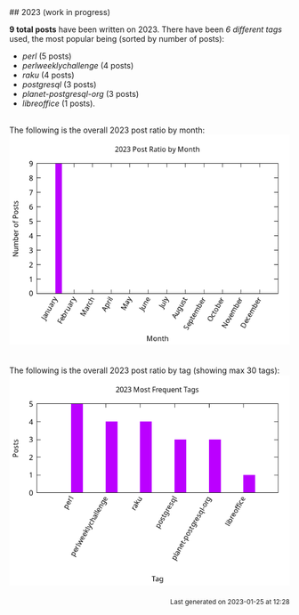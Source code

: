 <a name="2023" />
## 2023 (work in progress)

**9 total posts** have been written on 2023.
There have been *6 different tags* used, the most
popular being (sorted by number of posts):
 
- *perl* (5 posts)  
- *perlweeklychallenge* (4 posts)  
- *raku* (4 posts)  
- *postgresql* (3 posts)  
- *planet-postgresql-org* (3 posts)  
- *libreoffice* (1 posts).<br/>
<br/>
The following is the overall 2023 post ratio by month:
<br/>
    <center>
      <img src="/images/stats/2023-months.png" alt="2023 post ratio per month" />
    </center>
<br/>

<br/>
The following is the overall 2023 post ratio by tag (showing max 30 tags):
<br/>
  <center>
    <img src="/images/stats/2023-tags.png" alt="2023 post ratio per tag" />
  </center>
<br/>

<div align="right">
<small>
Last generated on 2023-01-25 at 12:28
</small>
</div>

<br/>
